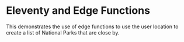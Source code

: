 # Eleventy and Edge Functions
This demonstrates the use of edge functions to use the user location to create a list of National Parks that are close by. 
